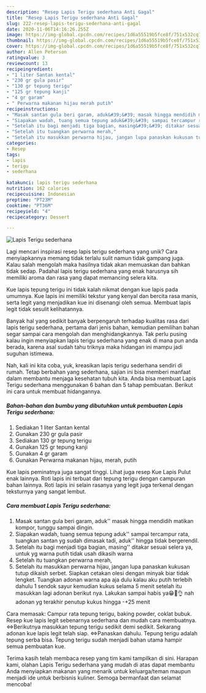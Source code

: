 ```yaml
---
description: "Resep Lapis Terigu sederhana Anti Gagal"
title: "Resep Lapis Terigu sederhana Anti Gagal"
slug: 222-resep-lapis-terigu-sederhana-anti-gagal
date: 2020-11-06T14:16:26.255Z
image: https://img-global.cpcdn.com/recipes/1d6a55519b5fce8f/751x532cq70/lapis-terigu-sederhana-foto-resep-utama.jpg
thumbnail: https://img-global.cpcdn.com/recipes/1d6a55519b5fce8f/751x532cq70/lapis-terigu-sederhana-foto-resep-utama.jpg
cover: https://img-global.cpcdn.com/recipes/1d6a55519b5fce8f/751x532cq70/lapis-terigu-sederhana-foto-resep-utama.jpg
author: Allen Peterson
ratingvalue: 3
reviewcount: 13
recipeingredient:
- "1 liter Santan kental"
- "230 gr gula pasir"
- "130 gr tepung terigu"
- "125 gr tepung kanji"
- "4 gr garam"
- " Perwarna makanan hijau merah putih"
recipeinstructions:
- "Masak santan gula beri garam, aduk&#39;&#39; masak hingga mendidih matikan kompor, tunggu sampai dingin."
- "Siapakan wadah, tuang semua tepung aduk&#39;&#39; sampai tercampur rata, tuangkan santan yg sudah dimasak tadi, aduk&#39;&#39; hingga tidak bergerendil."
- "Setelah itu bagi menjadi tiga bagian, masing&#39;&#39; ditakar sesuai selera ya, untuk yg warna putih tidak usah dikasih warna"
- "Setelah itu tuangkan perwarna merah,"
- "Setelah itu masukkan perwarna hijau, jangan lupa panaskan kukusan tutup dikaish serbet. Siapkan cetakan olesi dengan minyak biar tidak lengket. Tuangkan adonan warna apa aja dulu kalau aku putih terlebih dahulu 1 sendok sayur kemudian kukus selama 5 menit setelah itu masukkan lagi adonan berikut nya. Lakukan sampai habis ya😁🙏👌 nah adonan yg terakhir penutup kukus hingga -+25 menit"
categories:
- Resep
tags:
- lapis
- terigu
- sederhana

katakunci: lapis terigu sederhana 
nutrition: 162 calories
recipecuisine: Indonesian
preptime: "PT23M"
cooktime: "PT36M"
recipeyield: "4"
recipecategory: Dessert

---
```



![Lapis Terigu sederhana](https://img-global.cpcdn.com/recipes/1d6a55519b5fce8f/751x532cq70/lapis-terigu-sederhana-foto-resep-utama.jpg)

Lagi mencari inspirasi resep lapis terigu sederhana yang unik? Cara menyiapkannya memang tidak terlalu sulit namun tidak gampang juga. Kalau salah mengolah maka hasilnya tidak akan memuaskan dan bahkan tidak sedap. Padahal lapis terigu sederhana yang enak harusnya sih memiliki aroma dan rasa yang dapat memancing selera kita.

Kue lapis tepung terigu ini tidak kalah nikmat dengan kue lapis pada umumnya. Kue lapis ini memiliki tekstur yang kenyal dan bercita rasa manis, serta legit yang menjadikan kue ini disenangi oleh semua. Membuat lapis legit tidak sesulit kelihatannya.

Banyak hal yang sedikit banyak berpengaruh terhadap kualitas rasa dari lapis terigu sederhana, pertama dari jenis bahan, kemudian pemilihan bahan segar sampai cara mengolah dan menghidangkannya. Tak perlu pusing kalau ingin menyiapkan lapis terigu sederhana yang enak di mana pun anda berada, karena asal sudah tahu triknya maka hidangan ini mampu jadi suguhan istimewa.


Nah, kali ini kita coba, yuk, kreasikan lapis terigu sederhana sendiri di rumah. Tetap berbahan yang sederhana, sajian ini bisa memberi manfaat dalam membantu menjaga kesehatan tubuh kita. Anda bisa membuat Lapis Terigu sederhana menggunakan 6 bahan dan 5 tahap pembuatan. Berikut ini cara untuk membuat hidangannya.

<!--inarticleads1-->

##### Bahan-bahan dan bumbu yang dibutuhkan untuk pembuatan Lapis Terigu sederhana:

1. Sediakan 1 liter Santan kental
1. Gunakan 230 gr gula pasir
1. Sediakan 130 gr tepung terigu
1. Gunakan 125 gr tepung kanji
1. Gunakan 4 gr garam
1. Gunakan  Perwarna makanan hijau, merah, putih


Kue lapis peminatnya juga sangat tinggi. Lihat juga resep Kue Lapis Pulut enak lainnya. Roti lapis ini terbuat dari tepung terigu dengan campuran bahan lainnya. Roti lapis ini selain rasanya yang legit juga terkenal dengan teksturnya yang sangat lembut. 

<!--inarticleads2-->

##### Cara membuat Lapis Terigu sederhana:

1. Masak santan gula beri garam, aduk&#39;&#39; masak hingga mendidih matikan kompor, tunggu sampai dingin.
1. Siapakan wadah, tuang semua tepung aduk&#39;&#39; sampai tercampur rata, tuangkan santan yg sudah dimasak tadi, aduk&#39;&#39; hingga tidak bergerendil.
1. Setelah itu bagi menjadi tiga bagian, masing&#39;&#39; ditakar sesuai selera ya, untuk yg warna putih tidak usah dikasih warna
1. Setelah itu tuangkan perwarna merah,
1. Setelah itu masukkan perwarna hijau, jangan lupa panaskan kukusan tutup dikaish serbet. Siapkan cetakan olesi dengan minyak biar tidak lengket. Tuangkan adonan warna apa aja dulu kalau aku putih terlebih dahulu 1 sendok sayur kemudian kukus selama 5 menit setelah itu masukkan lagi adonan berikut nya. Lakukan sampai habis ya😁🙏👌 nah adonan yg terakhir penutup kukus hingga -+25 menit


Cara memasak: Campur rata tepung terigu, baking powder, coklat bubuk. Resep kue lapis legit sebenarnya sederhana dan mudah cara membuatnya. ⇔Berikutnya masukkan tepung terigu sedikit demi sedikit. Sekarang adonan kue lapis legit telah siap. ⇔Panaskan dahulu. Tepung terigu adalah tepung serba bisa. Tepung terigu sudah menjadi bahan utama hampir semua pembuatan kue. 

Terima kasih telah membaca resep yang tim kami tampilkan di sini. Harapan kami, olahan Lapis Terigu sederhana yang mudah di atas dapat membantu Anda menyiapkan makanan yang menarik untuk keluarga/teman maupun menjadi ide untuk berbisnis kuliner. Semoga bermanfaat dan selamat mencoba!
